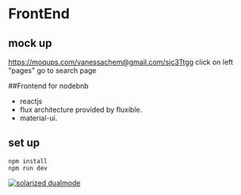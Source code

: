 # FrontEnd 

## mock up
https://moqups.com/vanessachem@gmail.com/sjc3Ttgg
click on left "pages" go to search page

##Frontend for nodebnb
- reactjs
- flux architecture provided by fluxible. 
- material-ui. 

## set up
```shellscript
npm install
npm run dev
```
[![solarized dualmode](https://github.com/nodebnb/FrontEnd/blob/master/nodebnb.gif)](#features)
